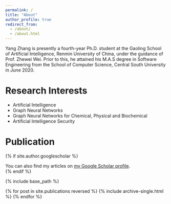 ```yaml
---
permalink: /
title: "About"
author_profile: true
redirect_from: 
  - /about/
  - /about.html
---
```


Yang Zhang is presently a fourth-year Ph.D. student at the Gaoling School of Artificial Intelligence, Renmin University of China, under the guidance of Prof. Zhewei Wei. Prior to this, he attained his M.A.S degree in Software Engineering from the School of Computer Science, Central South University in June 2020.

Research Interests
======
- Artificial Intelligence
- Graph Neural Networks
- Graph Neural Networks for Chemical, Physical and Biochemical
- Artificial Intelligence Security

Publication
======
{% if site.author.googlescholar %}
  <div class="wordwrap">You can also find my articles on <a href="{{site.author.googlescholar}}">my Google Scholar profile</a>.</div>
{% endif %}

{% include base_path %}

{% for post in site.publications reversed %}
  {% include archive-single.html %}
{% endfor %}
